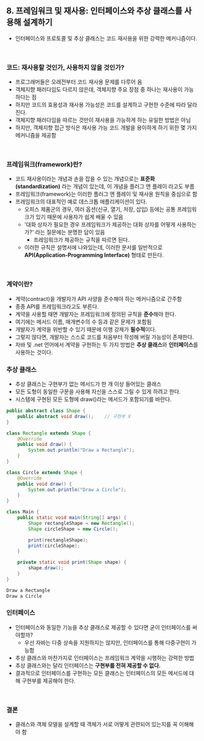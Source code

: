 ## 8. 프레임워크 및 재사용: 인터페이스와 추상 클래스를 사용해 설계하기
  - 인터페이스와 프로토콜 및 추상 클래스는 코드 재사용을 위한 강력한 메커니즘이다.

<br>

### 코드: 재사용할 것인가, 사용하지 않을 것인가?
  - 프로그래머들은 오래전부터 코드 재사용 문제를 다루어 옴
  - 객체지향 패러다임도 다르지 않은데, 객체지향 주요 장점 중 하나는 재사용이 가능하다는 점
  - 하지만 코드의 효용성과 재사용 가능성은 코드를 설계하고 구현한 수준에 따라 달라진다.
  - 객체지향 패러다임을 따르는 것만이 재사용을 가능하게 하는 유일한 방법은 아님
  - 하지만, 객체지향 접근 방식은 재사용 가능 코드 개발을 용이하게 하기 위한 몇 가지 메커니즘을 제공함
  
<br>

### 프레임워크(framework)란?
  - 코드 재사용이라는 개념과 손을 잡을 수 있는 개념으로는 **표준화(standardization)** 라는 개념이 있는데, 이 개념을 플러그 앤 플레이 라고도 부름
  - 프레임워크(framework)는 이러한 플러그 앤 플레이 및 재사용 원칙을 중심으로 함
  - 프레임워크의 대표적인 예로 데스크톱 애플리케이션이 있다.
    - 오피스 제품군의 경우, 여러 옵션(신규, 열기, 저장, 삽입) 등에는 공통 프레임워크가 있기 때문에 사용자가 쉽게 배울 수 있음
    - '대화 상자가 필요한 경우 프레임워크가 제공하는 대화 상자를 어떻게 사용하는가?' 라는 질문에는 분명한 답이 있음
      - 프레임워크가 제공하는 규칙을 따르면 된다.
    - 이러한 규칙은 설명서에 나와있는데, 이러한 문서를 일반적으로 **API(Application-Programming Interface)** 형태로 만든다.
  
<br>

### 계약이란?
  - 계약(contract)을 개발자가 API 사양을 준수해야 하는 메커니즘으로 간주함
  - 종종 API를 프레임워크라고도 부른다.
  - 계약을 사용할 때면 개발자는 프레임워크에 정의된 규칙을 **준수**해야 한다.
  - 여기에는 메서드 이름, 매개변수의 수 등과 같은 문제가 포함됨
  - 개발자가 계약을 위반할 수 있기 때문에 이행 강제가 **필수적**이다.
  - 그렇지 않다면, 개발자는 스스로 코드를 처음부터 작성해 버릴 가능성이 존재한다.
  - 자바 및 .net 언어에서 계약을 구현하는 두 가지 방법은 **추상 클래스**와 **인터페이스**를 사용하는 것이다.
  
### 추상 클래스
  - 추상 클래스는 구현부가 없는 메서드가 한 개 이상 들어있는 클래스
  - 모든 도형이 동일한 구문을 사용해 자신을 스스로 그릴 수 있게 하려고 한다.
  - 시스템에 구현된 모든 도형에 draw()라는 메서드가 포함되기를 바란다.
  
```java
public abstract class Shape {
    public abstract void draw();    // 구현부 X
}

class Rectangle extends Shape {
    @Override
    public void draw() {
        System.out.println("Draw a Rectangle");
    }
}

class Circle extends Shape {
    @Override
    public void draw() {
        System.out.println("Draw a Circle");
    }
}

class Main {
    public static void main(String[] args) {
        Shape rectangleShape = new Rectangle();
        Shape circleShape = new Circle();

        print(rectangleShape);
        print(circleShape);
    }

    private static void print(Shape shape) {
        shape.draw();
    }
}
```

```html
Draw a Rectangle
Draw a Circle
```

### 인터페이스
  - 인터페이스와 동일한 기능을 추상 클래스로 제공할 수 있다면 굳이 인터페이스를 써야할까?
    - 우선 자바는 다중 상속을 지원하지는 않지만, 인터페이스를 통해 다중구현이 가능함
  - 추상 클래스와 마찬가지로 인터페이스는 프레임워크 계약을 시행하는 강력한 방법
  - 추상 클래스와는 달리 인터페이스는 **구현부를 전혀 제공할 수 없다.**
  - 결과적으로 인터페이스를 구현하는 모든 클래스는 인터페이스의 모든 메서드에 대해 구현부를 제공해야 한다.

<br>

### 결론
  - 클래스와 객체 모델을 설계할 때 객체가 서로 어떻게 관련되어 있는지를 꼭 이해해야 함
  

